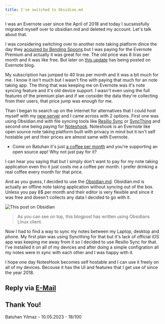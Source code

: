 ```yaml
---
title: I've switched to Obsidian.md
---
```


I was an Evernote user since the April of 2018 and today I sucsessfully migrated myself over to obsidian.md and deleted my account. Let's talk about that.

I was considering switching over to another note taking platform dince the day they [acquired by Bending Spoons](https://www.theverge.com/2022/11/16/23462444/evernote-acquired-mobile-developer-bending-spoons-2023) but I was paying for the Evernote Premium and actually it was great for me. The old price was 8 liras per month and it was like free. But later on [this update](https://evernote.com/blog/evernote-pricing-upcoming-features-update/) has being posted on Evernote blog. 

My subscription has jumped to 40 liras per month and it was a bit much for me. I know it isn't much but I wasn't fine with paying that much for an note taking app. The thing that was keeping me on Evernote was it's note syncing feature and it's old device support. I wasn't even using the full features of the premium plan and if we consider the data they're collecting from their users, that price jump was enough for me. 

Than I began to search up on the internet for alternatives that I could host myself with my [new server](https://thebatuhansnetwork.xyz/recreating-optiplex-server/) and I came across with 2 options. First one was using Obsidian.md with file syncing tools like [Resilio Sync](https://www.resilio.com/) or [SyncThing](https://syncthing.net/) and second one being paying for [Noteshook](https://notesnook.com/). 
Noteshook is an Evernote like open source note taking platform built with privacy in mind but it isn't self hostable yet and their prices are almost same with Evernote. 
- Come on Batuhan it's just [a coffee per month](https://kevquirk.com/it-only-costs-a-coffee-per-month) and you're supporting an open source app! Why not just pay for it?

I can hear you saying that but I simply don't want to pay for my note taking application even tho it just costs me a coffee per month. I prefer drinking a real coffee every month for that price. 

And as you guess, I decided to use the [Obsidian.md](https://obsidian.md). Obsidian.md is actually an offline note taking application without syncing out of the box. Unless you pay 8$ per month and their editor is very flexible and since it was free and doesn't collects any data I decided to go with it.

![This post on Obsidian](https://cdn.discordapp.com/attachments/789025765055791104/1105939593850785823/Pasted_image_20230510181554.png)
> As you can see on top, this blogpost has written using Obsidians Linux client. 

Now I had to find a way to sync my notes between my Laptop, desktop and phone. My first plan was using Syncthing for that but it's lack of official iOS app was keeping me away from it so I decided to use Resilio Sync for that. I've installed it on all of my devices and after doing a simple configration all my notes were in sync with each other and I was happy with it. 

I hope one day NotesHook becomes self hostable and I can use it freely on all of my devices. Becouse it has the UI and features that I get use of since the year 2018. 

## Reply via [E-Mail](mailto://batuhan@thebatuhansnetwork.xyz)
## Thank You!
Batuhan Yılmaz - 10.05.2023 - 18/100
